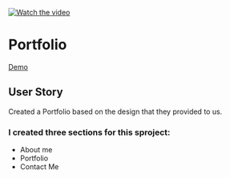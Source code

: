 [![Watch the video](https://img.youtube.com/vi/T-D1KVIuvjA/maxresdefault.jpg)](https://youtu.be/T-D1KVIuvjA)

# Portfolio

[Demo](https://moelak.github.io/portfolio/)

## User Story 
Created a Portfolio based on the design that they provided to us.

### I created three sections for this sproject:

* About me
* Portfolio
* Contact Me

